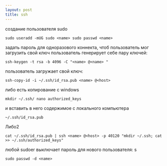 ```yaml
---
layout: post
title: ssh
---
```


создание пользователя sudo

`sudo useradd -mUG sudo <name> sudo passwd <name>`

задать пароль для одноразового коннекта, чтоб пользователь мог загрузить свой ключ пользователь генерирует себе пару ключей: 

`ssh-keygen -t rsa -b 4096 -C "<name> @<name> " `

пользователь загружает свой ключ: 

`ssh-copy-id -i ~/.ssh/id_rsa.pub <name> @<host> `

либо есть копирование с windows 

`mkdir ~/.ssh/ nano authorized_keys`

и вставить в него содержимое c локального компьютера 

`~/.ssh/id_rsa.pub`

Либо2 

`cat ~/.ssh/id_rsa.pub | ssh <name> @<host> -p 40120 "mkdir ~/.ssh; cat >> ~/.ssh/authorized_keys" `

любой sudoer выключает пароль для нового пользователя: s

`sudo passwd -d <name> `

